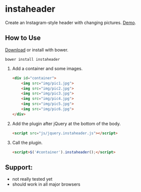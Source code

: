 instaheader
====

Create an Instagram-style header with changing pictures. [Demo](http://splagemann.github.io/instaheader/).

How to Use
----------

[Download](https://github.com/splagemann/instaheader/archive/master.zip) or install with bower.

```
bower install instaheader
```


1. Add a container and some images.

    ```html
    <div id="container">
		<img src="img/pic1.jpg">
		<img src="img/pic2.jpg">
		<img src="img/pic3.jpg">
		<img src="img/pic4.jpg">
		<img src="img/pic5.jpg">
		<img src="img/pic6.jpg">
	</div>
	```

2. Add the plugin after jQuery at the bottom of the body.

    ```html
    <script src="js/jquery.instaheader.js"></script>
    ```

3. Call the plugin.
   ```html
   <script>$('#container').instaheader();</script>
   ```

Support:
--------
* not really tested yet
* should work in all major browsers
